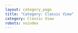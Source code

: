 ```yaml
---
layout: category_page
title: "Category: Classic View"
category: Classic View
robots: noindex
---
```


